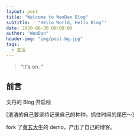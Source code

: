```yaml
---
layout: post
title: "Welcome to WenDan Blog"
subtitle: ' "Hello World, Hello Blog"'
date: 2020-06-30 00:00:00
author: "WenDan"
header-img: "img/post-bg.jpg"
tags:
  - 生活
---
```


> “It's on. ”

## 前言

文丹的 Blog 开启啦

[渣渣的自己要坚持记录自己的种种，抓住时间的尾巴～]

fork 了[黄玄大牛](https://huangxuan.me)的 demo，产出了自己的博客。
